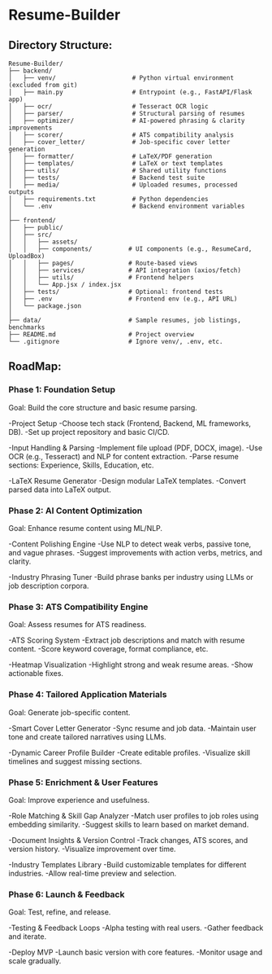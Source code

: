 # Resume-Builder

## Directory Structure:

```
Resume-Builder/
├── backend/
│   ├── venv/                     # Python virtual environment (excluded from git)
│   ├── main.py                   # Entrypoint (e.g., FastAPI/Flask app)
│   ├── ocr/                      # Tesseract OCR logic
│   ├── parser/                   # Structural parsing of resumes
│   ├── optimizer/                # AI-powered phrasing & clarity improvements
│   ├── scorer/                   # ATS compatibility analysis
│   ├── cover_letter/             # Job-specific cover letter generation
│   ├── formatter/                # LaTeX/PDF generation
│   ├── templates/                # LaTeX or text templates
│   ├── utils/                    # Shared utility functions
│   ├── tests/                    # Backend test suite
│   ├── media/                    # Uploaded resumes, processed outputs
│   ├── requirements.txt          # Python dependencies
│   └── .env                      # Backend environment variables
│
├── frontend/
│   ├── public/
│   ├── src/
│   │   ├── assets/
│   │   ├── components/          # UI components (e.g., ResumeCard, UploadBox)
│   │   ├── pages/               # Route-based views
│   │   ├── services/            # API integration (axios/fetch)
│   │   ├── utils/               # Frontend helpers
│   │   └── App.jsx / index.jsx
│   ├── tests/                   # Optional: frontend tests
│   ├── .env                     # Frontend env (e.g., API URL)
│   └── package.json
│
├── data/                        # Sample resumes, job listings, benchmarks
├── README.md                    # Project overview
└── .gitignore                   # Ignore venv/, .env, etc.
```


## RoadMap:

### Phase 1: Foundation Setup
Goal: Build the core structure and basic resume parsing.

-Project Setup
  -Choose tech stack (Frontend, Backend, ML frameworks, DB).
  -Set up project repository and basic CI/CD.

-Input Handling & Parsing
  -Implement file upload (PDF, DOCX, image).
  -Use OCR (e.g., Tesseract) and NLP for content extraction.
  -Parse resume sections: Experience, Skills, Education, etc.

-LaTeX Resume Generator
  -Design modular LaTeX templates.
  -Convert parsed data into LaTeX output.

### Phase 2: AI Content Optimization
Goal: Enhance resume content using ML/NLP.

-Content Polishing Engine
  -Use NLP to detect weak verbs, passive tone, and vague phrases.
  -Suggest improvements with action verbs, metrics, and clarity.

-Industry Phrasing Tuner
  -Build phrase banks per industry using LLMs or job description corpora.

### Phase 3: ATS Compatibility Engine
Goal: Assess resumes for ATS readiness.

-ATS Scoring System
  -Extract job descriptions and match with resume content.
  -Score keyword coverage, format compliance, etc.

-Heatmap Visualization
  -Highlight strong and weak resume areas.
  -Show actionable fixes.

### Phase 4: Tailored Application Materials
Goal: Generate job-specific content.

-Smart Cover Letter Generator
  -Sync resume and job data.
  -Maintain user tone and create tailored narratives using LLMs.

-Dynamic Career Profile Builder
  -Create editable profiles.
  -Visualize skill timelines and suggest missing sections.

### Phase 5: Enrichment & User Features
Goal: Improve experience and usefulness.

-Role Matching & Skill Gap Analyzer
  -Match user profiles to job roles using embedding similarity.
  -Suggest skills to learn based on market demand.

-Document Insights & Version Control
  -Track changes, ATS scores, and version history.
  -Visualize improvement over time.

-Industry Templates Library
  -Build customizable templates for different industries.
  -Allow real-time preview and selection.

### Phase 6: Launch & Feedback
Goal: Test, refine, and release.

-Testing & Feedback Loops
  -Alpha testing with real users.
  -Gather feedback and iterate.

-Deploy MVP
  -Launch basic version with core features.
  -Monitor usage and scale gradually.